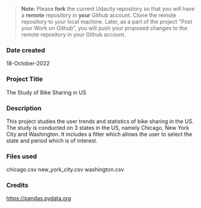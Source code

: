 >**Note**: Please **fork** the current Udacity repository so that you will have a **remote** repository in **your** Github account. Clone the remote repository to your local machine. Later, as a part of the project "Post your Work on Github", you will push your proposed changes to the remote repository in your Github account.

### Date created
18-October-2022

### Project Title
The Study of Bike Sharing in US

### Description
This project studies the user trends and statistics of bike sharing in the US. The study is conducted on 3 states in the US, namely Chicago, New York City and Washington. It includes a filter which allows the user to select the state and period which is of interest.

### Files used
chicago.csv
new_york_city.csv
washington.csv

### Credits
https://pandas.pydata.org
